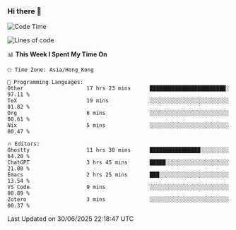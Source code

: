 ### Hi there 👋

<!--
**nicehiro/nicehiro** is a ✨ _special_ ✨ repository because its `README.md` (this file) appears on your GitHub profile.

Here are some ideas to get you started:

- 🔭 I’m currently working on ...
- 🌱 I’m currently learning ...
- 👯 I’m looking to collaborate on ...
- 🤔 I’m looking for help with ...
- 💬 Ask me about ...
- 📫 How to reach me: ...
- 😄 Pronouns: ...
- ⚡ Fun fact: ...
-->

<!--START_SECTION:waka-->
![Code Time](http://img.shields.io/badge/Code%20Time-764%20hrs%2046%20mins-blue)

![Lines of code](https://img.shields.io/badge/From%20Hello%20World%20I%27ve%20Written-1.7%20million%20lines%20of%20code-blue)

📊 **This Week I Spent My Time On** 

```text
🕑︎ Time Zone: Asia/Hong_Kong

💬 Programming Languages: 
Other                    17 hrs 23 mins      ████████████████████████░   97.11 % 
TeX                      19 mins             ░░░░░░░░░░░░░░░░░░░░░░░░░   01.82 % 
Org                      6 mins              ░░░░░░░░░░░░░░░░░░░░░░░░░   00.61 % 
Nix                      5 mins              ░░░░░░░░░░░░░░░░░░░░░░░░░   00.47 % 

🔥 Editors: 
Ghostty                  11 hrs 30 mins      ████████████████░░░░░░░░░   64.20 % 
ChatGPT                  3 hrs 45 mins       █████░░░░░░░░░░░░░░░░░░░░   21.00 % 
Emacs                    2 hrs 25 mins       ███░░░░░░░░░░░░░░░░░░░░░░   13.54 % 
VS Code                  9 mins              ░░░░░░░░░░░░░░░░░░░░░░░░░   00.89 % 
Zotero                   3 mins              ░░░░░░░░░░░░░░░░░░░░░░░░░   00.37 % 
```


 Last Updated on 30/06/2025 22:18:47 UTC
<!--END_SECTION:waka-->
